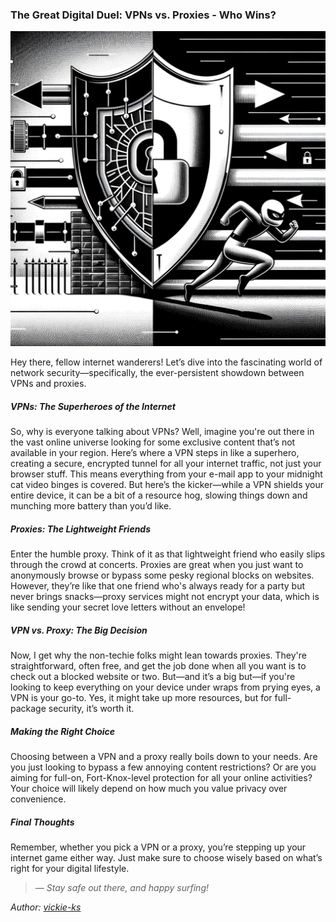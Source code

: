 ### The Great Digital Duel: VPNs vs. Proxies - Who Wins?

<img src="images/blogs/vpn-proxy.png" alt="proxy-sec" class="md-img">
<div id="copyUrl"></div>

Hey there, fellow internet wanderers! Let’s dive into the fascinating world of network security—specifically, the ever-persistent showdown between VPNs and proxies.

##### VPNs: The Superheroes of the Internet

So, why is everyone talking about VPNs? Well, imagine you're out there in the vast online universe looking for some exclusive content that’s not available in your region. Here’s where a VPN steps in like a superhero, creating a secure, encrypted tunnel for all your internet traffic, not just your browser stuff. This means everything from your e-mail app to your midnight cat video binges is covered. But here’s the kicker—while a VPN shields your entire device, it can be a bit of a resource hog, slowing things down and munching more battery than you’d like.

##### Proxies: The Lightweight Friends

Enter the humble proxy. Think of it as that lightweight friend who easily slips through the crowd at concerts. Proxies are great when you just want to anonymously browse or bypass some pesky regional blocks on websites. However, they’re like that one friend who's always ready for a party but never brings snacks—proxy services might not encrypt your data, which is like sending your secret love letters without an envelope!

##### VPN vs. Proxy: The Big Decision

Now, I get why the non-techie folks might lean towards proxies. They're straightforward, often free, and get the job done when all you want is to check out a blocked website or two. But—and it’s a big but—if you're looking to keep everything on your device under wraps from prying eyes, a VPN is your go-to. Yes, it might take up more resources, but for full-package security, it’s worth it.

##### Making the Right Choice

Choosing between a VPN and a proxy really boils down to your needs. Are you just looking to bypass a few annoying content restrictions? Or are you aiming for full-on, Fort-Knox-level protection for all your online activities? Your choice will likely depend on how much you value privacy over convenience.

##### Final Thoughts

Remember, whether you pick a VPN or a proxy, you’re stepping up your internet game either way. Just make sure to choose wisely based on what’s right for your digital lifestyle. 

<blockquote><em>&mdash; Stay safe out there, and happy surfing!</em></blockquote>

*Author: <a href="https://github.com/vickie-ks" target="_blank">vickie-ks</a>*

